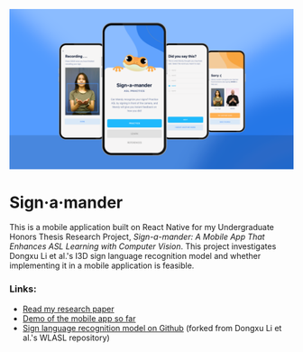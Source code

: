 ![alt text](./thumbnail-readme.png)

# Sign&#183;a&#183;mander

This is a mobile application built on React Native for my Undergraduate Honors Thesis Research Project, *Sign-a-mander: A Mobile App That Enhances ASL Learning with Computer Vision*. This project investigates Dongxu Li et al.'s I3D sign language recognition model and whether implementing it in a mobile application is feasible. 

### Links:
- [Read my research paper](https://digitalcommons.andrews.edu/honors/275/) 
- [Demo of the mobile app so far](https://drive.google.com/file/d/1EyIwe2gwZ9dp2kES_Tdl19bG3JTf5Vj1/view?usp=sharing)
- [Sign language recognition model on Github](https://github.com/sandrineadap/WLASLR-cloned) (forked from Dongxu Li et al.'s WLASL repository)
